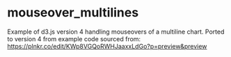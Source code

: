 # mouseover_multilines
Example of d3.js version 4 handling mouseovers of a multiline chart.
Ported to version 4 from example code sourced from:
https://plnkr.co/edit/KWp8VGQoRWHJaaxxLdGo?p=preview&preview
